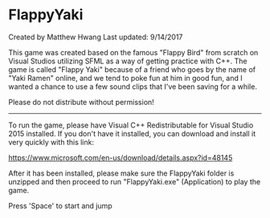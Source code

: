 # FlappyYaki

Created by Matthew Hwang
Last updated: 9/14/2017

This game was created based on the famous "Flappy Bird" from scratch on Visual Studios
utilizing SFML as a way of getting practice with C++. The game is called "Flappy Yaki"
because of a friend who goes by the name of "Yaki Ramen" online, and we tend to poke
fun at him in good fun, and I wanted a chance to use a few sound clips that I've been
saving for a while.

Please do not distribute without permission!

--------------------------------------------------------------------------------------

To run the game, please have Visual C++ Redistributable for Visual Studio 2015
installed. If you don't have it installed, you can download and install it
very quickly with this link:

https://www.microsoft.com/en-us/download/details.aspx?id=48145

After it has been installed, please make sure the FlappyYaki folder is unzipped and
then proceed to run "FlappyYaki.exe" (Application) to play the game.

Press 'Space' to start and jump
